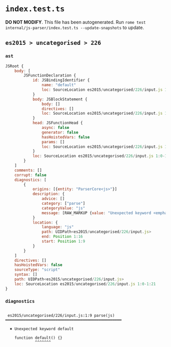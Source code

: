 # `index.test.ts`

**DO NOT MODIFY**. This file has been autogenerated. Run `rome test internal/js-parser/index.test.ts --update-snapshots` to update.

## `es2015 > uncategorised > 226`

### `ast`

```javascript
JSRoot {
	body: [
		JSFunctionDeclaration {
			id: JSBindingIdentifier {
				name: "default"
				loc: SourceLocation es2015/uncategorised/226/input.js 1:9-1:16 (default)
			}
			body: JSBlockStatement {
				body: []
				directives: []
				loc: SourceLocation es2015/uncategorised/226/input.js 1:19-1:21
			}
			head: JSFunctionHead {
				async: false
				generator: false
				hasHoistedVars: false
				params: []
				loc: SourceLocation es2015/uncategorised/226/input.js 1:16-1:18
			}
			loc: SourceLocation es2015/uncategorised/226/input.js 1:0-1:21
		}
	]
	comments: []
	corrupt: false
	diagnostics: [
		{
			origins: [{entity: "ParserCore<js>"}]
			description: {
				advice: []
				category: ["parse"]
				categoryValue: "js"
				message: [RAW_MARKUP {value: "Unexpected keyword <emphasis>"}, "default", RAW_MARKUP {value: "</emphasis>"}]
			}
			location: {
				language: "js"
				path: UIDPath<es2015/uncategorised/226/input.js>
				end: Position 1:16
				start: Position 1:9
			}
		}
	]
	directives: []
	hasHoistedVars: false
	sourceType: "script"
	syntax: []
	path: UIDPath<es2015/uncategorised/226/input.js>
	loc: SourceLocation es2015/uncategorised/226/input.js 1:0-1:21
}
```

### `diagnostics`

```

 es2015/uncategorised/226/input.js:1:9 parse(js) ━━━━━━━━━━━━━━━━━━━━━━━━━━━━━━━━━━━━━━━━━━━━━━━━━━━

  ✖ Unexpected keyword default

    function default() {}
             ^^^^^^^


```
